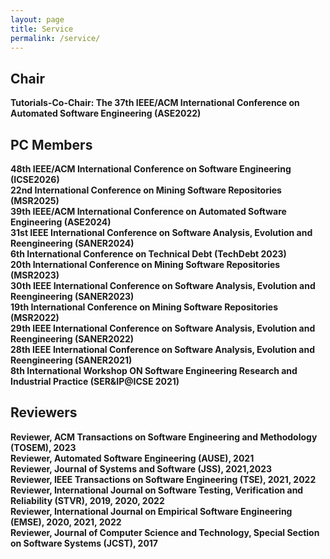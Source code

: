 ```yaml
---
layout: page
title: Service
permalink: /service/
---
```

Chair
--
**Tutorials-Co-Chair: The 37th IEEE/ACM International Conference on Automated Software Engineering (ASE2022)**<br/>


PC Members
--
**48th IEEE/ACM International Conference on Software Engineering (ICSE2026)**<br/>
**22nd International Conference on Mining Software Repositories (MSR2025)**<br/>
**39th IEEE/ACM International Conference on Automated Software Engineering (ASE2024)**<br/>
**31st IEEE International Conference on Software Analysis, Evolution and Reengineering (SANER2024)**<br/>
**6th  International Conference on Technical Debt (TechDebt 2023)**<br/> 
**20th International Conference on Mining Software Repositories (MSR2023)**<br/>
**30th IEEE International Conference on Software Analysis, Evolution and Reengineering (SANER2023)**<br/>
**19th International Conference on Mining Software Repositories (MSR2022)**<br/>
**29th IEEE International Conference on Software Analysis, Evolution and Reengineering (SANER2022)**<br/>
**28th IEEE International Conference on Software Analysis, Evolution and Reengineering (SANER2021)**<br/>
**8th International Workshop ON Software Engineering Research and Industrial Practice (SER&IP@ICSE 2021)**<br/>


Reviewers
--
**Reviewer, ACM Transactions on Software Engineering and Methodology (TOSEM), 2023**<br/>
**Reviewer, Automated Software Engineering (AUSE), 2021**<br/>
**Reviewer, Journal of Systems and Software (JSS), 2021,2023**<br/>
**Reviewer, IEEE Transactions on Software Engineering (TSE), 2021, 2022**<br/>
**Reviewer, International Journal on Software Testing, Verification and Reliability (STVR), 2019, 2020, 2022**<br/>
**Reviewer, International Journal on Empirical Software Engineering (EMSE), 2020, 2021, 2022**<br/>
**Reviewer, Journal of Computer Science and Technology, Special Section on Software Systems (JCST), 2017**<br/>


